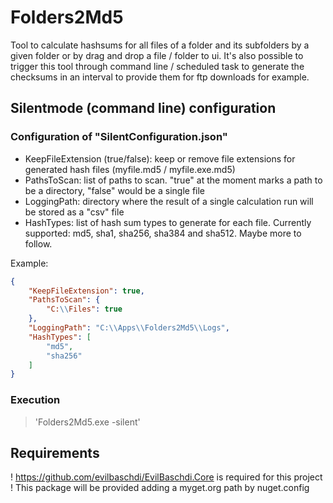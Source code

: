 # Folders2Md5

Tool to calculate hashsums for all files of a folder and its subfolders by a given folder or by drag and drop a file / folder to ui.
It's also possible to trigger this tool through command line / scheduled task to generate the checksums in an interval to provide them for ftp downloads for example.

## Silentmode (command line) configuration ##

### Configuration of "SilentConfiguration.json"

- KeepFileExtension (true/false): keep or remove file extensions for generated hash files (myfile.md5 / myfile.exe.md5)
- PathsToScan: list of paths to scan. "true" at the moment marks a path to be a directory, "false" would be a single file
- LoggingPath: directory where the result of a single calculation run will be stored as a "csv" file
- HashTypes: list of hash sum types to generate for each file. Currently supported: md5, sha1, sha256, sha384 and sha512. Maybe more to follow.

Example:
```json
{
    "KeepFileExtension": true,
    "PathsToScan": {
        "C:\\Files": true    
    },
    "LoggingPath": "C:\\Apps\\Folders2Md5\\Logs",
    "HashTypes": [
        "md5",
        "sha256"
    ]
}
```

### Execution
> 'Folders2Md5.exe -silent'

## Requirements ##

! https://github.com/evilbaschdi/EvilBaschdi.Core is required for this project !
This package will be provided adding a myget.org path by nuget.config